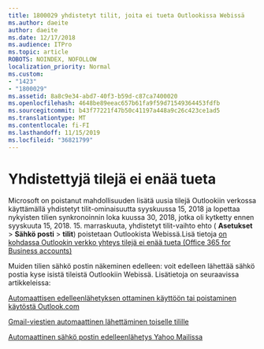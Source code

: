 ```yaml
---
title: 1800029 yhdistetyt tilit, joita ei tueta Outlookissa Webissä
ms.author: daeite
author: daeite
ms.date: 12/17/2018
ms.audience: ITPro
ms.topic: article
ROBOTS: NOINDEX, NOFOLLOW
localization_priority: Normal
ms.custom:
- "1423"
- "1800029"
ms.assetid: 8a8c9e34-abd7-40f3-b59d-c87ca7400020
ms.openlocfilehash: 4648be89eeac657b61fa9f59d71549364453fdfb
ms.sourcegitcommit: b43f77221f47b50c41197a448a9c26c423ce1ad5
ms.translationtype: MT
ms.contentlocale: fi-FI
ms.lasthandoff: 11/15/2019
ms.locfileid: "36821799"
---
```

# <a name="connected-accounts-are-no-longer-supported"></a>Yhdistettyjä tilejä ei enää tueta

Microsoft on poistanut mahdollisuuden lisätä uusia tilejä Outlookiin verkossa käyttämällä yhdistetyt tilit-ominaisuutta syyskuussa 15, 2018 ja lopettaa nykyisten tilien synkronoinnin loka kuussa 30, 2018, jotka oli kytketty ennen syyskuuta 15, 2018. 15. marraskuuta, yhdistetyt tilit-vaihto ehto ( **Asetukset** \> **Sähkö posti** \> **tilit**) poistetaan Outlookista Webissä.Lisä tietoja [on kohdassa Outlookin verkko yhteys tilejä ei enää tueta (Office 365 for Business accounts)](https://support.office.com/article/Connected-accounts-is-no-longer-supported-in-Outlook-on-the-web-Office-365-for-business-accounts-5cc526bf-e928-4a99-8b9f-5e089df7d887)
  
Muiden tilien sähkö postin näkeminen edelleen: voit edelleen lähettää sähkö postia kyse isistä tileistä Outlookiin Webissä. Lisätietoja on seuraavissa artikkeleissa:
  
[Automaattisen edelleenlähetyksen ottaminen käyttöön tai poistaminen käytöstä Outlook.com](https://go.microsoft.com/fwlink/?linkid=2038346)
  
[Gmail-viestien automaattinen lähettäminen toiselle tilille](https://aka.ms/forward-gmail-messages)
  
[Automaattinen sähkö postin edelleenlähetys Yahoo Mailissa](https://aka.ms/yahoo-email-forwarding)
  